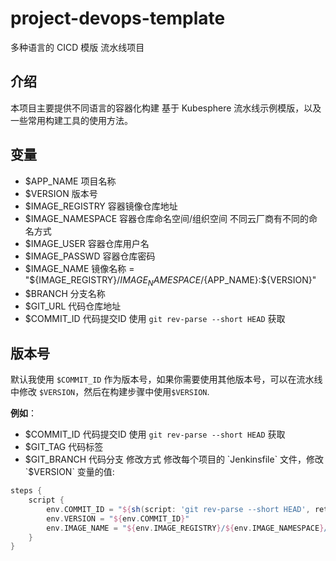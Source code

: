 # project-devops-template

多种语言的 CICD 模版 流水线项目

## 介绍

本项目主要提供不同语言的容器化构建 基于 Kubesphere 流水线示例模版，以及一些常用构建工具的使用方法。

## 变量

* $APP_NAME 项目名称
* $VERSION 版本号
* $IMAGE_REGISTRY 容器镜像仓库地址
* $IMAGE_NAMESPACE 容器仓库命名空间/组织空间 不同云厂商有不同的命名方式
* $IMAGE_USER 容器仓库用户名
* $IMAGE_PASSWD 容器仓库密码
* $IMAGE_NAME 镜像名称 = "${IMAGE_REGISTRY}/${IMAGE_NAMESPACE}/${APP_NAME}:${VERSION}"
* $BRANCH 分支名称
* $GIT_URL 代码仓库地址
* $COMMIT_ID 代码提交ID 使用 `git rev-parse --short HEAD` 获取

## 版本号

默认我使用 `$COMMIT_ID` 作为版本号，如果你需要使用其他版本号，可以在流水线中修改 `$VERSION`，然后在构建步骤中使用`$VERSION`.

**例如**：

* $COMMIT_ID 代码提交ID 使用 `git rev-parse --short HEAD` 获取
* $GIT_TAG 代码标签
* $GIT_BRANCH 代码分支
  修改方式 修改每个项目的 `Jenkinsfile` 文件，修改 `$VERSION` 变量的值:

```groovy
steps {
    script {
        env.COMMIT_ID = "${sh(script: 'git rev-parse --short HEAD', returnStdout: true).trim()}"
        env.VERSION = "${env.COMMIT_ID}"
        env.IMAGE_NAME = "${env.IMAGE_REGISTRY}/${env.IMAGE_NAMESPACE}/${env.APP_NAME}:${env.VERSION}"
    }
}
```